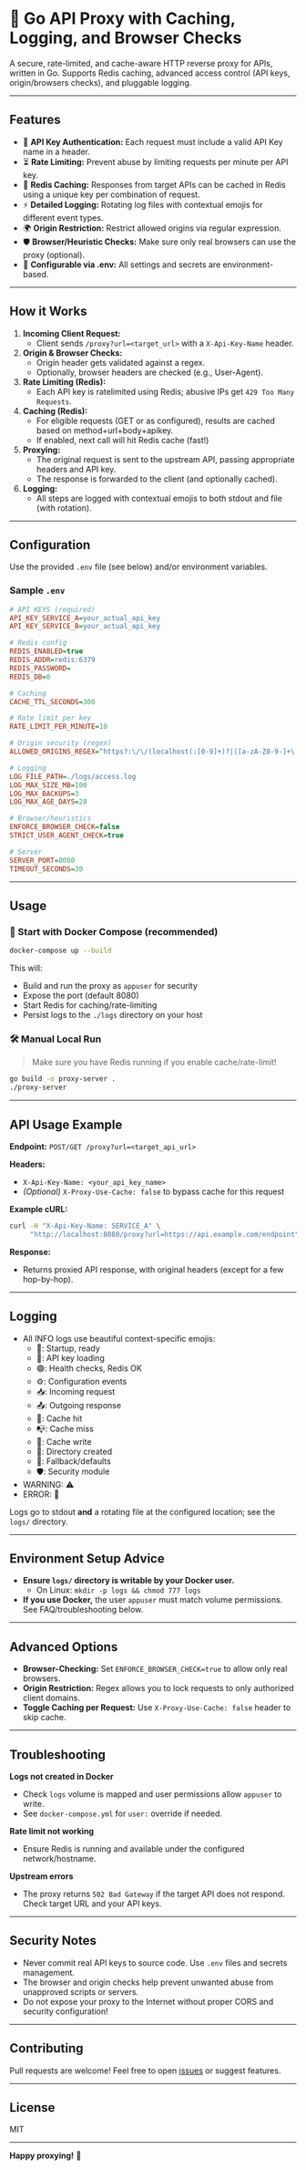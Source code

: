 # 🚀 Go API Proxy with Caching, Logging, and Browser Checks

A secure, rate-limited, and cache-aware HTTP reverse proxy for APIs, written in Go. Supports Redis caching, advanced access control (API keys, origin/browsers checks), and pluggable logging.

---

## Features

- 🔑 **API Key Authentication:** Each request must include a valid API Key name in a header.
- ⏳ **Rate Limiting:** Prevent abuse by limiting requests per minute per API key.
- 💾 **Redis Caching:** Responses from target APIs can be cached in Redis using a unique key per combination of request.
- ⚡ **Detailed Logging:** Rotating log files with contextual emojis for different event types.
- 🌍 **Origin Restriction:** Restrict allowed origins via regular expression.
- 🛡️ **Browser/Heuristic Checks:** Make sure only real browsers can use the proxy (optional).
- 🧩 **Configurable via .env:** All settings and secrets are environment-based.

---

## How it Works

1. **Incoming Client Request:**  
   - Client sends `/proxy?url=<target_url>` with a `X-Api-Key-Name` header.
2. **Origin & Browser Checks:**  
   - Origin header gets validated against a regex.
   - Optionally, browser headers are checked (e.g., User-Agent).
3. **Rate Limiting (Redis):**  
   - Each API key is ratelimited using Redis; abusive IPs get `429 Too Many Requests`.
4. **Caching (Redis):**  
   - For eligible requests (GET or as configured), results are cached based on method+url+body+apikey.
   - If enabled, next call will hit Redis cache (fast!)
5. **Proxying:**  
   - The original request is sent to the upstream API, passing appropriate headers and API key.
   - The response is forwarded to the client (and optionally cached).
6. **Logging:**  
   - All steps are logged with contextual emojis to both stdout and file (with rotation).

---

## Configuration

Use the provided `.env` file (see below) and/or environment variables.

### Sample `.env`

```ini
# API KEYS (required)
API_KEY_SERVICE_A=your_actual_api_key
API_KEY_SERVICE_B=your_actual_api_key

# Redis config
REDIS_ENABLED=true
REDIS_ADDR=redis:6379
REDIS_PASSWORD=
REDIS_DB=0

# Caching
CACHE_TTL_SECONDS=300

# Rate limit per key
RATE_LIMIT_PER_MINUTE=10

# Origin security (regex)
ALLOWED_ORIGINS_REGEX=^https?:\/\/(localhost(:[0-9]+)?|([a-zA-Z0-9-]+\.)?example\.com)$

# Logging
LOG_FILE_PATH=./logs/access.log
LOG_MAX_SIZE_MB=100
LOG_MAX_BACKUPS=3
LOG_MAX_AGE_DAYS=28

# Browser/heuristics
ENFORCE_BROWSER_CHECK=false
STRICT_USER_AGENT_CHECK=true

# Server
SERVER_PORT=8080
TIMEOUT_SECONDS=30
```

---

## Usage

### 🚦 Start with Docker Compose (recommended)

```bash
docker-compose up --build
```

This will:
- Build and run the proxy as `appuser` for security
- Expose the port (default 8080)
- Start Redis for caching/rate-limiting
- Persist logs to the `./logs` directory on your host

### 🛠️ Manual Local Run

> Make sure you have Redis running if you enable cache/rate-limit!

```bash
go build -o proxy-server .
./proxy-server
```

---

## API Usage Example

**Endpoint:** `POST/GET /proxy?url=<target_api_url>`

**Headers:**
  - `X-Api-Key-Name: <your_api_key_name>`
  - _(Optional)_ `X-Proxy-Use-Cache: false` to bypass cache for this request

**Example cURL:**
```bash
curl -H "X-Api-Key-Name: SERVICE_A" \
     "http://localhost:8080/proxy?url=https://api.example.com/endpoint"
```

**Response:**
- Returns proxied API response, with original headers (except for a few hop-by-hop).

---

## Logging

- All INFO logs use beautiful context-specific emojis:
  - 🚀: Startup, ready
  - 🔑: API key loading
  - 🟢: Health checks, Redis OK
  - ⚙️: Configuration events
  - 📥: Incoming request
  - 📤: Outgoing response
  - 💾: Cache hit
  - 📭: Cache miss
  - 📝: Cache write
  - 📂: Directory created
  - 🧩: Fallback/defaults
  - 🛡️: Security module
- WARNING: ⚠️
- ERROR: 🛑

Logs go to stdout **and** a rotating file at the configured location; see the `logs/` directory.

---

## Environment Setup Advice

- **Ensure `logs/` directory is writable by your Docker user.**
  - On Linux: `mkdir -p logs && chmod 777 logs`
- **If you use Docker,** the user `appuser` must match volume permissions. See FAQ/troubleshooting below.

---

## Advanced Options

- **Browser-Checking:** Set `ENFORCE_BROWSER_CHECK=true` to allow only real browsers.
- **Origin Restriction:** Regex allows you to lock requests to only authorized client domains.
- **Toggle Caching per Request:** Use `X-Proxy-Use-Cache: false` header to skip cache.

---

## Troubleshooting

**Logs not created in Docker**
- Check `logs` volume is mapped and user permissions allow `appuser` to write.
- See `docker-compose.yml` for `user:` override if needed.

**Rate limit not working**
- Ensure Redis is running and available under the configured network/hostname.

**Upstream errors**
- The proxy returns `502 Bad Gateway` if the target API does not respond. Check target URL and your API keys.

---

## Security Notes

- Never commit real API keys to source code. Use `.env` files and secrets management.
- The browser and origin checks help prevent unwanted abuse from unapproved scripts or servers.
- Do not expose your proxy to the Internet without proper CORS and security configuration!

---

## Contributing

Pull requests are welcome! Feel free to open [issues](https://github.com/yourusername/yourrepo/issues) or suggest features.

---

## License

MIT

---

**Happy proxying!** 🚀